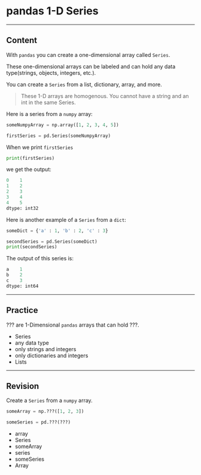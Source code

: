﻿---
author: Stefan-Stojanovic

type: normal

category: how to

---

# pandas 1-D Series

---
## Content

With `pandas` you can create a one-dimensional array called `Series`.

These one-dimensional arrays can be labeled and can hold any data type(strings, objects, integers, etc.).

You can create a `Series` from a list, dictionary, array, and more.

> These 1-D arrays are homogenous. You cannot have a string and an int in the same Series.

Here is a series from a `numpy` array:
```python
someNumpyArray = np.array([1, 2, 3, 4, 5])

firstSeries = pd.Series(someNumpyArray)
```

When we print `firstSeries`
```python
print(firstSeries)
```

we get the output:

```python
0    1
1    2
2    3
3    4
4    5
dtype: int32
```

Here is another example of a `Series` from a `dict`:
```python
someDict = {'a' : 1, 'b' : 2, 'c' : 3}

secondSeries = pd.Series(someDict)
print(secondSeries)
```

The output of this series is:
```Python
a    1
b    2
c    3
dtype: int64
```

---
## Practice

??? are 1-Dimensional `pandas` arrays that can hold ???.

- Series
- any data type
- only strings and integers
- only dictionaries and integers
- Lists

---
## Revision

Create a `Series` from a `numpy` array.

```python
someArray = np.???([1, 2, 3])

someSeries = pd.???(???)
```

- array
- Series
- someArray
- series
- someSeries
- Array